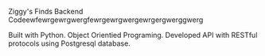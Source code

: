 Ziggy's Finds Backend Codeewfewrgewrgwergfewrgewrgwergewrgergwerggwerg

Built with Python. Object Orientied Programing. Developed API with RESTful protocols using Postgresql database. 
